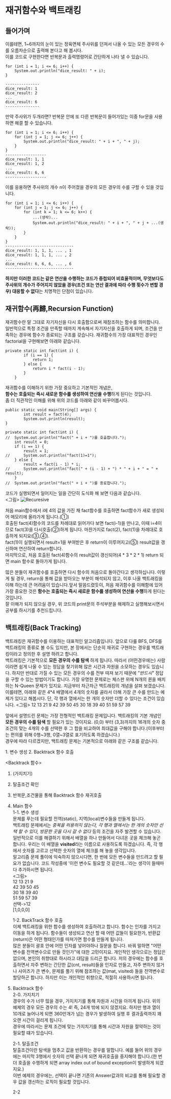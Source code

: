 재귀함수와 백트래킹
========================

## 들어가며
이를테면, 1~6까지의 눈이 있는 정육면체 주사위를 던져서 나올 수 있는 모든 경우의 수를 오름차순으로 출력해 본다고 해 봅시다.  
이를 코드로 구현한다면 반복문과 출력명령어로 간단하게 나타 낼 수 있습니다.

```
for (int i = 1; i <= 6; i++) {
    System.out.println("dice_result: " + i);
}

---------------
dice_result: 1
dice_result: 2
...
dice_result: 6
---------------
```

만약 주사위가 두개라면? 반복문 안에 또 다른 반복문이 들어가있는 이중 for문을 사용하면 해결 할 수 있습니다.
```
for (int i = 1; i <= 6; i++) {
    for (int j = 1; j <= 6; j++) {
        System.out.println("dice_result: " + i + ", " + j);
    }
}
------------------
dice_result: 1, 1
dice_result: 1, 2
...
dice_result: 6, 6
------------------

```

이를 응용하면 주사위의 개수 n이 주어졌을 경우의 모든 경우의 수를 구할 수 있을 것입니다.

```
for (int i = 1; i <= 6; i++) {
    for (int j = 1; j <= 6; j++) {
        for (int k = 1; k <= 6; k++) {
            ...(생략)...
            System.out.println("dice_result: " + i + ", " + j + ...(생략));
        }
    }
}
------------------------------
dice_result: 1, 1, 1, ... , 1
dice_result: 1, 1, 1, ... , 2
...
dice_result: 6, 6, 6, ... , 6
------------------------------

```
**하지만 이러한 코드는 같은 연산을 수행하는 코드가 중첩되어 비효율적이며, 무엇보다도 주사위의 개수가 주어지지 않았을 경우(조건 또는 연산 결과에 따라 수행 횟수가 변할 경우) 대응할 수 없다**는 치명적인 단점이 있습니다.

## 재귀함수(再歸,Recursion Function)
재귀함수란 말 그대로 자기자신을 다시 호출함으로써 재참조하는 함수를 의미합니다.  
일반적으로 특정 조건을 만족할 때까지 계속해서 자기자신을 호출하게 되며, 조건을 만족하는 경우에 함수가 종료되는 구조를 갖습니다.
재귀함수의 가장 대표적인 경우인 factorial을 구현해보면 아래와 같습니다.


```
private static int fact(int i) {
		if (i == 1) {
			return 1;
		} else {
			return i * fact(i - 1);
		}
	}
```
재귀함수를 이해하기 위한 가장 중요하고 기본적인 개념은,  
**함수는 호출되는 즉시 새로운 함수를 생성하여 연산을 수행**하게 된다는 것입니다.  
좀 더 직관적인 이해를 위해 위의 코드를 아래와 같이 바꾸어봅시다.
```
public static void main(String[] args) {
		int result = fact(4);
		System.out.println(result);
}

private static int fact(int i) {
//  System.out.println("fact(" + i + ")를 호출합니다.");
    int result = 0;
    if (i == 1) {
        result = 1;
//      System.out.println("fact(1)=1");
    } else {
        result = fact(i - 1) * i;
//      System.out.println("fact(" + (i - 1) + ") * " + i + " = " + result);
    }
//  System.out.println("fact(" + i + ")를 종료합니다.");
```

코드가 실행되면서 일어지는 일을 간단히 도식화 해 보면 다음과 같습니다.  
<그림>
![Recuresive](.algojava/recursive.PNG)

처음 main함수에서 i에 4의 값을 가진 채 fact함수를 호출하면 fact함수가 새로 생성되어 메모리에 올라가게 됩니다.(①)   
호출된 fact(4)함수의 코드를 차례대로 읽어가다 보면 fact(i-1)을 만나고, 이때 i=4이므로 fact(3)을 다시호출(②)하게 됩니다. 마찬가지로 fact(2), fact(1)을 차례대로 호출하게 되지요(③,④).  
fact(1)이 실행되면서 result=1을 부여받은 후 return이 이루어지고(⑤) result값을 갱신하며 연산하여 return합니다.  
마지막으로, 처음 호출된 fact(4)함수의 result값이 갱신되어(4 * 3 * 2 * 1) return 되면 main 함수로 돌아가게 됩니다.  
  
  
많은 분들이 재귀함수를 호출하면 다시 함수의 처음으로 돌아간다고 생각하십니다. 이렇게 될 경우, return을 통해 값을 받아오는 부분이 해석되지 않고, 이후 나올 백트래킹을 이해 하는데 큰 어려움이 있습니다.앞서 말씀드렸듯이, 처음 재귀함수를 이해함에 있어 가장 중요한 것은 **함수는 호출되는 즉시 새로운 함수를 생성하여 연산을 수행**하게 된다는 것입니다.  
잘 이해가 되지 않으실 경우, 위 코드의 print문의 주석부분을 해제하고 실행해보시면서 공부를 하시기를 추천드립니다.


## 백트래킹(Back Tracking)

백트래킹은 재귀함수를 이용하는 대표적인 알고리즘입니다. 앞으로 다룰 BFS, DFS를 백트래킹의 종류로 볼 수도 있지만, 본 장에서는 단순히 재귀로 구현하는 경우를 백트래킹이라고 정의한 후 설명 하려고 합니다.  
백트래킹은 기본적으로 **모든 경우의 수를 탐색** 하게 됩니다. 따라서 (어떤경우에는) 사람이라면 쉽게 나올 수 있는 정답을 찾기위해 많은 시간과 자원을 소모하는 경우도 있습니다. 하지만 반대로 가질 수 있는 모든 경우의 수를 전부 따져 보기 때문에 *"반드시"* 정답을 구할 수 있는 방법이기도 합니다. 가장 유명한 문제로는 체스판 위에 N개의 퀸을 배치하는 N-Queen 문제가 있지요. 지금부터 차근차근 백트래킹의 개념을 살펴 보겠습니다.  
이를테면, 아래와 같은 4*4 배열에서 4개의 숫자를 골라서 더해 가장 큰 수를 만드는 예제가 있다고 해봅시다. 단, 각 행과 열에서는 한 개의 숫자만 더할 수 있다는 조건이 있습니다.
<그림>
12 13 21 9
42 39 50 45
30 18 39 40
51 59 57 39

앞에서 설명드린 문제는 가장 전형적인 백트래킹 문제입니다. 백트래킹의 기본 개념인 **모든 경우의 수를 탐색** 할 필요가 있는 것이지요. (0,0) 부터 (3,3)까지의 16개의 숫자 중 조건의 맞는 4개의 수를 선택한 후 그 합을 비교하여 최대값을 구해야 합니다.(이후부터는 편의를 위해 0행~3행, 0열~3열로 표기하도록 하겠습니다.)  
경우에 따라 다르겠지만, 백트래킹 문제는 기본적으로 아래와 같은 구조를 같습니다.
   <Main 함수>
   1. 변수 생성
   2. Backtrack 함수 호출

   <Backtrack 함수>
   1. (가지치기)
   2. 탈출조건 확인
   3. 반복문,조건물을 통해 Backtrack 함수 재귀호출

1. Main 함수  
    1-1. 변수 생성    
    문제를 푸는데 필요할 전역(static), 지역(local)변수들을 만들게 됩니다.  
    백트래킹 문제에서는 *중복을 허용하지 않는다, 각 행과 열에서는 한 개의 숫자만 선택 할 수 있다, 방문한 곳을 다시 갈 수 없다* 등의 조건을 자주 발견할 수 있습니다. 일반적으로 이를 해결하기 위해서 배열을 하나 만들어서 다녀온 곳을 체크해 놓곤 합니다. 우리는 이 배열을 **visited**라는 이름으로 사용하도록 하겠습니다. 즉, 각 행에서 숫자를 고르고 선택한 숫자의 열에 체크를 해 놓을 생각입니다.  
    알고리즘 문제 풀이에 익숙하지 않으시다면, 한 번에 모든 변수들을 만드려고 할 필요가 없습니다. 코드 작성중에 '이런 변수도 필요할 것 같은데...'라는 생각이 들때마다 추가하시면 됩니다.  
    <그림>  
    12 13 21 9  
    42 39 50 45  
    30 18 39 40  
    51 59 57 39  
    선택->12  
    [1,0,0,0]

    1-2. BackTrack 함수 호출  
    이제 백트래킹을 위한 함수를 생성하여 호출하려고 합니다. 함수는 인자를 가지고 이동을 하게 됩니다. 함수들이 생성되고 연산 할 때 어떤 값들이 필요한가, 반환값(return)은 어떤 형태인가를 따져가면 함수를 만들게 됩니다.  
    많은 분들이 괄호 안에 어떤 인자를 넣어야하나 질문을 합니다. 바꿔 말하면 "어떤 변수를 전역변수으로 만들 것인가"에 대한 고민이지요. 개인적인 생각으로는 정답은 없으며, 본인의 취향대로 하시라고 대답을 드리곤 합니다. 저의 경우에는 함수를 호출하면서 자주 변하는 간단한 값(cnt, result)들을 인자로 만들고, 자주 변하지 않거나 사이즈가 큰 변수, 문제를 풀기 위해 참조하는 값(mat, visited) 들을 전역변수로 할당하곤 합니다. 하지만 이는 개인적인 취향으로, 적절히 사용하시면 됩니다.  

2. Backtrack 함수  
    2-0. 가지치기  
    경우의 수가 너무 많을 경우, 가지치기를 통해 자원과 시간을 아끼게 됩니다. 위의 예제의 경우 모든 경우의 수는 4! 즉, 24개 밖에 되지 않겠지요. 하지만 행과 열이 10개로 늘어나게 되면 360만개가 넘는 경우가 발생하여 실행 후 결과출력까지 꽤 오랜 시간이 걸리게 됩니다.  
    경우에 따라서는 문제 조건에 맞는 가지치기를 통해 시간과 자원을 절약하는 것이 필요할 떄가 있습니다.  

    2-1. 탈출조건  
    탈출조건이란 탐색을 멈추고 값을 반환하는 경우를 말합니다. 예를 들어 위의 경우에는 마지막 3행에서 숫자의 선택 끝나게 되면 재귀호출을 중지해야 합니다.(한 번 더 호출을 수행하게 되면 array index out of bound exception이 발생하게 되겠지요.)  
    이번 예제의 경우에는, 선택이 끝나면 기존의 Answer값과의 비교를 통해 필요할 경우 값을 갱신하는 로직이 필요할 것입니다.

    2-2